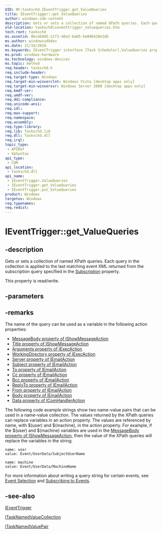```yaml
---
UID: NF:taskschd.IEventTrigger.get_ValueQueries
title: IEventTrigger::get_ValueQueries
author: windows-sdk-content
description: Gets or sets a collection of named XPath queries. Each query in the collection is applied to the last matching event XML returned from the subscription query specified in the Subscription property.
old-location: taskschd\ieventtrigger_valuequeries.htm
tech.root: taskschd
ms.assetid: 0bceb9d5-11f3-40a3-ba05-be896420e1db
ms.author: windowssdkdev
ms.date: 11/16/2018
ms.keywords: IEventTrigger interface [Task Scheduler],ValueQueries property, IEventTrigger.ValueQueries, IEventTrigger.get_ValueQueries, IEventTrigger::ValueQueries, IEventTrigger::get_ValueQueries, IEventTrigger::put_ValueQueries, ValueQueries property [Task Scheduler], ValueQueries property [Task Scheduler],IEventTrigger interface, get_ValueQueries, taskschd.ieventtrigger_valuequeries, taskschd/IEventTrigger::ValueQueries, taskschd/IEventTrigger::get_ValueQueries, taskschd/IEventTrigger::put_ValueQueries
ms.prod: windows-hardware
ms.technology: windows-devices
ms.topic: method
req.header: taskschd.h
req.include-header: 
req.target-type: Windows
req.target-min-winverclnt: Windows Vista [desktop apps only]
req.target-min-winversvr: Windows Server 2008 [desktop apps only]
req.kmdf-ver: 
req.umdf-ver: 
req.ddi-compliance: 
req.unicode-ansi: 
req.idl: 
req.max-support: 
req.namespace: 
req.assembly: 
req.type-library: 
req.lib: Taskschd.lib
req.dll: Taskschd.dll
req.irql: 
topic_type:
 - APIRef
 - kbSyntax
api_type:
 - COM
api_location:
 - taskschd.dll
api_name:
 - IEventTrigger.ValueQueries
 - IEventTrigger.get_ValueQueries
 - IEventTrigger.put_ValueQueries
product: Windows
targetos: Windows
req.typenames: 
req.redist: 
---
```


# IEventTrigger::get_ValueQueries


## -description


Gets or sets a collection of named XPath queries. Each query in the collection is applied to the last matching event XML returned from the subscription query specified in the <a href="https://msdn.microsoft.com/884b98cd-f782-44af-9534-067198a7f48d">Subscription</a> property. 

This property is read/write.


## -parameters


## -remarks



The name of the query can be used as a variable in the following action properties:<ul>
<li>
<a href="https://msdn.microsoft.com/7a9e4140-a010-4922-83d2-a063322640c6">MessageBody property of IShowMessageAction</a>
</li>
<li>
<a href="https://msdn.microsoft.com/6ec51ebb-5aa3-4338-bc88-dd8df34d59ac">Title property of IShowMessageAction</a>
</li>
<li>
<a href="https://msdn.microsoft.com/623b3ffb-ff0f-46bf-ae3d-146e38c8bbc8">Arguments property of IExecAction</a>
</li>
<li>
<a href="https://msdn.microsoft.com/7cebc827-2587-46e4-a963-ad0fccfbcec7">WorkingDirectory property of IExecAction</a>
</li>
<li>
<a href="https://msdn.microsoft.com/c781f189-f27b-4f37-af53-144e1ae8cb75">Server property of IEmailAction</a>
</li>
<li>
<a href="https://msdn.microsoft.com/7e5e6e84-7d2f-4aa3-946f-fe7fac6e49db">Subject property of IEmailAction</a>
</li>
<li>
<a href="https://msdn.microsoft.com/5144875a-6854-4907-89cd-6438f6adcc49">To property of IEmailAction</a>
</li>
<li>
<a href="https://msdn.microsoft.com/23493ac7-0906-4ea3-9445-3dd56c30bb13">Cc property of IEmailAction</a>
</li>
<li>
<a href="https://msdn.microsoft.com/7f0a4da7-d2de-433a-ab0d-79b9741aae59">Bcc property of IEmailAction</a>
</li>
<li>
<a href="https://msdn.microsoft.com/315ec0f3-3a1b-4b83-a934-af1f5d30910a">ReplyTo property of IEmailAction</a>
</li>
<li>
<a href="https://msdn.microsoft.com/a0e85063-73eb-425a-a306-63ac65ab7ec8">From property of IEmailAction</a>
</li>
<li>
<a href="https://msdn.microsoft.com/c2bc5924-8014-4463-9537-a115266776ee">Body property of IEmailAction</a>
</li>
<li>
<a href="https://msdn.microsoft.com/3ce35108-91ed-4df8-8eb3-5a9ebf781567">Data property of IComHandlerAction</a>
</li>
</ul>


The following  code example strings show two name-value pairs that can  be used in a name-value collection.
The values returned by the XPath queries can replace variables in an action property. The values are referenced by name,  with $(user) and $(machine), in the action property. For example, if the $(user) and $(machine) variables are used in the <a href="https://msdn.microsoft.com/7a9e4140-a010-4922-83d2-a063322640c6">MessageBody property of IShowMessageAction</a>, then the value of the XPath queries will replace the variables in the string.

<pre class="syntax" xml:space="preserve"><code>name: user
value: Event/UserData/SubjectUserName

name: machine
value: Event/UserData/MachineName</code></pre>
For more information about writing a query string for certain events, see <a href="http://go.microsoft.com/fwlink/p/?linkid=168218">Event Selection</a> and <a href="http://go.microsoft.com/fwlink/p/?linkid=168415">Subscribing to Events</a>.




## -see-also




<a href="https://msdn.microsoft.com/23b7ecb9-d2bb-441a-8c93-126c833f99b9">IEventTrigger</a>



<a href="https://msdn.microsoft.com/440dc70b-02de-4974-ad2a-462491d12775">ITaskNamedValueCollection</a>



<a href="https://msdn.microsoft.com/b9d186a3-017d-409e-9d67-e74dc69a486a">ITaskNamedValuePair</a>
 

 

